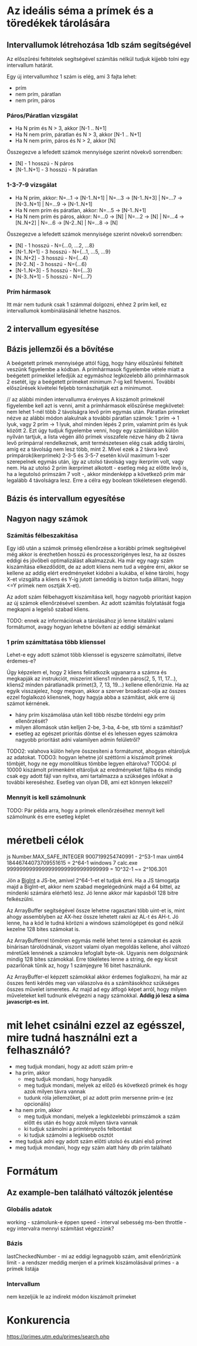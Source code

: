 # Az ideális séma a prímek és a töredékek tárolására

## Intervallumok létrehozása 1db szám segítségével

Az előszűrési feltételek segítségével számítás nélkül tudjuk kijjebb tolni egy intervallum határát.

Egy új intervallumhoz 1 szám is elég, ami 3 fajta lehet:

* prím
* nem prím, páratlan
* nem prím, páros

### Páros/Páratlan vizsgálat

* Ha N prím és N > 3, akkor [N-1 .. N+1]
* Ha N nem prím, páratlan és N > 3, akkor [N-1 .. N+1]
* Ha N nem prím, páros és N > 2, akkor [N]

Összegezve a lefedett számok mennyisége szerint növekvő sorrendben:

* [N] - 1 hosszú - N páros
* [N-1..N+1] - 3 hosszú - N páratlan

### 1-3-7-9 vizsgálat

* Ha N prím, akkor: N=...1 -> [N-1..N+1] | N=...3 -> [N-1..N+3] | N=...7 -> [N-3..N+1] | N=...9 -> [N-1..N+1]
* Ha N nem prím és páratlan, akkor: N=...5 -> [N-1..N+1]
* Ha N nem prím és páros, akkor: N=...0 -> [N] | N=...2 -> [N] | N=...4 -> [N..N+2] | N=...6 -> [N-2..N] | N=...8 -> [N]

Összegezve a lefedett számok mennyisége szerint növekvő sorrendben:

* [N] - 1 hosszú - N={...0, ...2, ...8}
* [N-1..N+1] - 3 hosszú - N={...1, ...5, ...9}
* [N..N+2] - 3 hosszú - N={...4}
* [N-2..N] - 3 hosszú - N={...6}
* [N-1..N+3] - 5 hosszú - N={...3}
* [N-3..N+1] - 5 hosszú - N={...7}

### Prím hármasok

Itt már nem tudunk csak 1 számmal dolgozni, ehhez 2 prím kell, ez intervallumok kombinálásánál lehetne hasznos.

## 2 intervallum egyesítése

## Bázis jellemzői és a bővítése

A beégetett prímek mennyisége attól függ, hogy hány előszűrési feltételt veszünk figyelembe a kódban. A prímhármasok figyelembe vétele miatt a beégetett prímekkel lefedjük az egymáshoz legközelebb álló prímhármasok 2 esetét, így a beégetett prímeket minimum 7-ig kell felvenni. További előszűrések kivételei feljebb tornászhatják ezt a minimumot.

// az alábbi minden intervallumra érvényes
A kiszámolt prímeknél figyelembe kell azt is venni, amit a prímhármasok előszűrése megkövetel: nem lehet 1-nél több 2 távolságra levő prím egymás után. Páratlan prímeket nézve az alábbi módon alakulnak a további páratlan számok: 1 prím -> 1 lyuk, vagy 2 prím -> 1 lyuk, ahol minden lépés 2 prím, valamint prím és lyuk között 2. Ezt úgy tudjuk figyelembe venni, hogy egy számlálóban külön nyílván tartjuk, a lista végén álló prímek visszafele nézve hány db 2 távra levő prímpárral rendelkeznek, amit természetesen elég csak addig tárolni, amíg ez a távolság nem lesz több, mint 2. Mivel ezek a 2 távra levő prímpárok(ikerprímek) 2-3-5 és 3-5-7 esetén kívül maximum 1-szer szerepelnek egymás után, így az utolsó távolság vagy ikerprím volt, vagy nem. Ha az utolsó 2 prím ikerprímet alkotott - esetleg még az előtte levő is, ha a legutolsó prímszám 7 volt -, akkor mindenképp a következő prím már legalább 4 távolságra lesz. Erre a célra egy boolean tökéletesen elegendő.

## Bázis és intervallum egyesítése

## Nagyon nagy számok

### Számítás félbeszakítása

Egy idő után a számok prímség ellenőrzése a korábbi prímek segítségével még akkor is érezhetően hosszú és processzorigényes lesz, ha az összes eddigi és jövőbeli optimalizálást alkalmazzuk. Ha már egy nagy szám kiszámítása elkezdődött, de az adott kliens nem tud a végére érni, akkor se kellene az addig elért eredményeket kidobni a kukába, el kéne tárolni, hogy X-et vizsgálta a kliens és Y-ig jutott (ameddig is bizton tudja állítani, hogy <=Y prímek nem osztják X-et).

Az adott szám félbehagyott kiszámítása kell, hogy nagyobb prioritást kapjon az új számok ellenőrzésével szemben. Az adott számítás folytatását fogja megkapni a legelső szabad kliens.

TODO: ennek az információnak a tárolásához jó lenne kitalálni valami formátumot, avagy hogyan lehetne bővíteni az eddigi sémánkat

### 1 prím számíttatása több klienssel

Lehet-e egy adott számot több klienssel is egyszerre számoltatni, illetve érdemes-e?

Úgy képzelem el, hogy 2 kliens feliratkozik ugyanarra a számra és megkapják az instrukciót, miszerint kliens1 minden páros(2, 5, 11, 17...), kliens2 minden páratlanadik prímet(3, 7, 13, 19...) kellene ellenőriznie. Ha az egyik visszajelez, hogy megvan, akkor a szerver broadcast-olja az összes ezzel foglalkozó kliensnek, hogy hagyja abba a számítást, akik erre új számot kérnének.

 * hány prím kiszámolása után kell több részbe tördelni egy prím ellenőrzését?
 * milyen állomások után kelljen 2-be, 3-ba, 4-be, stb törni a számítást?
 * esetleg az egészet prioritás döntse el és lehessen egyes számokra nagyobb prioritást adni valamilyen admin felületről?

TODO2: valahova külön helyre összesíteni a formátumot, ahogyan eltároljuk az adatokat.
TODO3: hogyan lehetne jól széttörni a kiszámolt prímek tömbjét, hogy ne egy monolitikus tömbbe legyen eltárolva?
TODO4: pl 10000 kiszámolt prímenként eltároljuk az eredményeket fájlba és mindig csak egy adott fájl van nyitva, ami tartalmazza a szükséges infókat a további kereséshez. Esetleg van olyan DB, ami ezt könnyen lekezeli?

### Mennyit is kell számolnunk

TODO: Pár példa arra, hogy a prímek ellenőrzéséhez mennyit kell számolnunk és erre esetleg képlet

# méretbeli célok

js Number.MAX_SAFE_INTEGER                  9007199254740991 - 2^53-1
max uint64                              18446744073709551615 = 2^64-1
windows 7 calc.exe          99999999999999999999999999999999 = 10^32-1 ~= 2^106.301

Jön a [BigInt](https://github.com/tc39/proposal-bigint) a JS-be, amivel 2^64-1-et el tudjuk érni. Ha a JS támogatja majd a BigInt-et, akkor nem szabad megelégednünk majd a 64 bittel, az mindenki számára elérhető lesz. Jó lenne akkor már kapásból 128 bitre felkészülni.

Az ArrayBuffer segítségével össze lehetne ragasztani több uint-et is, mint ahogy assemblyben az AX-hez össze lehetett rakni az AL-t és AH-t. Jó lenne, ha a kód le tudná körözni a windows számológépet és gond nélkül kezelne 128 bites számokat is.

Az ArrayBufferrel tömören egymás mellé lehet tenni a számokat és azok binárisan tárolódnának, viszont valami olyan megoldás kellene, ahol változó méretűek lennének a számokra lefoglalt byte-ok. Ugyanis nem dolgoznánk mindig 128 bites számokkal. Erre tökéletes lenne a string, de egy kicsit pazarlónak tűnik az, hogy 1 számjegyre 16 bitet használunk.

Az ArrayBuffer-el képzett számokkal akkor érdemes foglalkozni, ha már az összes fenti kérdés meg van válaszolva és a számításokhoz szükséges összes művelet ismeretes. Az majd ad egy átfogó képet arról, hogy milyen műveleteket kell tudnunk elvégezni a nagy számokkal. **Addig jó lesz a sima javascript-es int.**

# mit lehet csinálni ezzel az egésszel, mire tudná használni ezt a felhasználó?

* meg tudjuk mondani, hogy az adott szám prím-e
* ha prím, akkor
  * meg tudjuk mondani, hogy hanyadik
  * meg tudjuk mondani, melyek az előző és következő prímek és hogy azok milyen távra vannak
  * tudunk róla jellemzőket, pl az adott prím mersenne prím-e (ez opcionális)
* ha nem prím, akkor
  * meg tudjuk mondani, melyek a legközelebbi prímszámok a szám előtt és után és hogy azok milyen távra vannak
  * ki tudjuk számolni a prímtényezős felbontást
  * ki tudjuk számolni a legkisebb osztót
* meg tudjuk adni egy adott szám előtti utolsó és utáni első prímet
* meg tudjuk mondani, hogy egy szám alatt hány db prím található

# Formátum

## Az example-ben található változók jelentése

### Globális adatok

working - számolunk-e éppen
speed - interval sebesség ms-ben
throttle - egy intervalra mennyi számítást végezzünk?

### Bázis

lastCheckedNumber - mi az eddigi legnagyobb szám, amit ellenőriztünk
limit - a rendszer meddig menjen el a prímek kiszámolásával
primes - a prímek listája

### Intervallum

nem kezeljük le az indirekt módon kiszámolt prímeket

# Konkurencia

https://primes.utm.edu/primes/search.php
